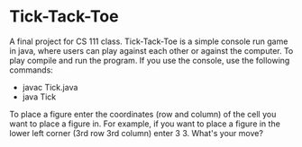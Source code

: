 # Tick-Tack-Toe
 A final project for CS 111 class. Tick-Tack-Toe is a simple console run game in java, where users can play against each other or against the computer.
 To play compile and run the program. If you use the console, use the following commands: 
                                                                                                                                                                                      
-  javac Tick.java
-  java Tick
 
 To place a figure enter the coordinates (row and column) of the cell you want to place a figure in. For example, if you want to place a figure in the lower left corner (3rd row 3rd column) enter 3 3.
 What's your move? 
